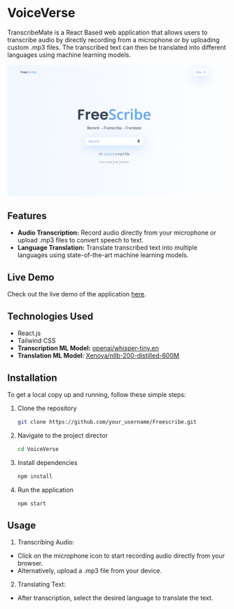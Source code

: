 # VoiceVerse

TranscribeMate is a React Based web application that allows users to transcribe audio by directly recording from a microphone or by uploading custom .mp3 files. The transcribed text can then be translated into different languages using machine learning models.

![Homepage Screenshot](./src/assets/Screenshot%202024-07-26%20184848.png)  

## Features

- **Audio Transcription:** Record audio directly from your microphone or upload .mp3 files to convert speech to text.
- **Language Translation:** Translate transcribed text into multiple languages using state-of-the-art machine learning models.

## Live Demo

Check out the live demo of the application [here](https://freescribee.netlify.app/).

## Technologies Used

- React.js
- Tailwind CSS
- **Transcription ML Model:** [openai/whisper-tiny.en](https://github.com/openai/whisper)
- **Translation ML Model:** [Xenova/nllb-200-distilled-600M](https://github.com/Xenova/nllb-200-distilled-600M)

## Installation

To get a local copy up and running, follow these simple steps:

1. Clone the repository
   ```sh
   git clone https://github.com/your_username/Freescribe.git

2. Navigate to the project director
   ```sh
   cd VoiceVerse

3. Install dependencies
   ```sh
   npm install

4. Run the application
   ```sh
   npm start

## Usage

1. Transcribing Audio:

- Click on the microphone icon to start recording audio directly from your browser.
- Alternatively, upload a .mp3 file from your device.

2. Translating Text:

- After transcription, select the desired language to translate the text.
